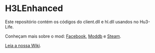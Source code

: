 H3LEnhanced
======================

Este repositório contém os códigos do client.dll e hl.dll usandos no Hu3-Life.

Conheçam mais sobre o mod: [Facebook](https://www.facebook.com/hu3lifeoficial/), [Moddb](http://www.moddb.com/mods/hu3-life) e [Steam](https://steamcommunity.com/groups/Hu3-Life).

[Leia a nossa Wiki](https://github.com/xalalau/H3LEnhanced/wiki).
